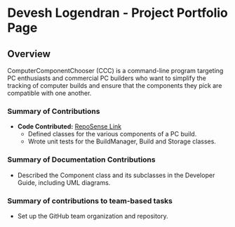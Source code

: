 # Devesh Logendran - Project Portfolio Page

## Overview
ComputerComponentChooser (CCC) is a command-line program targeting PC enthusiasts and commercial PC builders who want to simplify the tracking of computer builds and ensure that the components they pick are compatible with one another.

### Summary of Contributions
- **Code Contributed:** [RepoSense Link](https://nus-cs2113-ay2223s1.github.io/tp-dashboard/?search=deveshl&breakdown=true)
  - Defined classes for the various components of a PC build.
  - Wrote unit tests for the BuildManager, Build and Storage classes.
### Summary of Documentation Contributions
- Described the Component class and its subclasses in the Developer Guide, including UML diagrams.
### Summary of contributions to team-based tasks
- Set up the GitHub team organization and repository.
